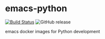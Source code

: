 # emacs-python

[![Build Status](https://travis-ci.org/JinWuZhao/emacs-python.svg?branch=master)](https://travis-ci.org/JinWuZhao/emacs-python) ![GitHub release](https://img.shields.io/github/tag/JinWuZhao/emacs-python.svg)  

emacs docker images for Python development
